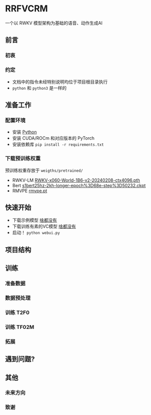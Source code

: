 # RRFVCRM  
一个以 RWKV 模型架构为基础的语音、动作生成AI

## 前言

### 初衷

### 约定
- 文档中的指令未经特别说明均位于项目根目录执行
- ```python``` 和 ```python3``` 是一样的

## 准备工作

### 配置环境

- 安装 [Python](https://python.org)
- 安装 CUDA/ROCm 和对应版本的 PyTorch
- 安装依赖库 ```pip install -r requirements.txt```

### 下载预训练权重
预训练权重存放于 ```weigths/pretrained/```
- RWKV-LM [RWKV-x060-World-1B6-v2-20240208-ctx4096.pth](https://huggingface.co/BlinkDL/rwkv-6-world/resolve/main/)
- Bert [s1bert25hz-2kh-longer-epoch%3D68e-step%3D50232.ckpt](https://huggingface.co/lj1995/GPT-SoVITS/resolve/main/)
- RMVPE [rmvpe.pt](https://huggingface.co/lj1995/VoiceConversionWebUI/resolve/main/)

## 快速开始
- 下载示例模型 [啥都没有](https://nothing)
- 下载训练有素的VC模型 [啥都没有](https://nothing)
- 启动！ ```python webui.py```

## 项目结构

## 训练

### 准备数据

### 数据预处理

### 训练 T2F0

### 训练 TF02M

### 拓展

## 遇到问题?

## 其他

### 未来方向

### 致谢